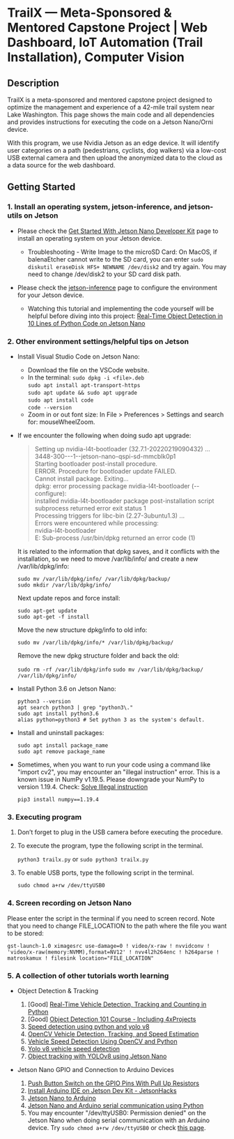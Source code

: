 # TrailX — Meta-Sponsored & Mentored Capstone Project | Web Dashboard, IoT Automation (Trail Installation), Computer Vision

## Description

TrailX is a meta-sponsored and mentored capstone project designed to optimize the management and experience of a 42-mile trail system near Lake Washington. This page shows the main code and all dependencies and provides instructions for executing the code on a Jetson Nano/Orni device.

With this program, we use Nvidia Jetson as an edge device. It will identify user categories on a path (pedestrians, cyclists, dog walkers) via a low-cost USB external camera and then upload the anonymized data to the cloud as a data source for the web dashboard.

## Getting Started

### 1. Install an operating system, jetson-inference, and jetson-utils on Jetson

- Please check the [Get Started With Jetson Nano Developer Kit](https://developer.nvidia.com/embedded/learn/get-started-jetson-nano-devkit) page to install an operating system on your Jetson device.

  - Troubleshooting - Write Image to the microSD Card: On MacOS, if balenaEtcher cannot write to the SD card, you can enter `sudo diskutil eraseDisk HFS+ NEWNAME /dev/disk2` and try again. You may need to change /dev/disk2 to your SD card disk path.

- Please check the [jetson-inference](https://github.com/dusty-nv/jetson-inference/blob/master/docs/building-repo-2.md) page to configure the environment for your Jetson device.
  
  - Watching this tutorial and implementing the code yourself will be helpful before diving into this project: [Real-Time Object Detection in 10 Lines of Python Code on Jetson Nano](https://www.youtube.com/watch?v=bcM5AQSAzUY)

### 2. Other environment settings/helpful tips on Jetson

- Install Visual Studio Code on Jetson Nano:
  - Download the file on the VSCode website.
  - In the terminal:
    `sudo dpkg -i <file>.deb`  
    `sudo apt install apt-transport-https`  
    `sudo apt update && sudo apt upgrade`  
    `sudo apt install code`  
    `code --version`  
  - Zoom in or out font size: In File > Preferences > Settings and search for: mouseWheelZoom.

- If we encounter the following when doing sudo apt upgrade:
  > Setting up nvidia-l4t-bootloader (32.7.1-20220219090432) ...  
    3448-300---1--jetson-nano-qspi-sd-mmcblk0p1  
    Starting bootloader post-install procedure.  
    ERROR. Procedure for bootloader update FAILED.  
    Cannot install package. Exiting...  
    dpkg: error processing package nvidia-l4t-bootloader (--configure):  
    installed nvidia-l4t-bootloader package post-installation script subprocess returned error exit status 1  
    Processing triggers for libc-bin (2.27-3ubuntu1.3) ...  
    Errors were encountered while processing:  
   nvidia-l4t-bootloader  
    E: Sub-process /usr/bin/dpkg returned an error code (1)  

  It is related to the information that dpkg saves, and it conflicts with the installation, so we need to move /var/lib/info/ and create a new /var/lib/dpkg/info:

  `sudo mv /var/lib/dpkg/info/ /var/lib/dpkg/backup/`  
  `sudo mkdir /var/lib/dpkg/info/`

  Next update repos and force install:

  `sudo apt-get update`  
  `sudo apt-get -f install`  
  
  Move the new structure dpkg/info to old info:

  `sudo mv /var/lib/dpkg/info/* /var/lib/dpkg/backup/`  

  Remove the new dpkg structure folder and back the old:

  `sudo rm -rf /var/lib/dpkg/info`
  `sudo mv /var/lib/dpkg/backup/ /var/lib/dpkg/info/`

- Install Python 3.6 on Jetson Nano:
  
  `python3 --version`  
  `apt search python3 | grep "python3\."`  
  `sudo apt install python3.6`  
  `alias python=python3 # Set python 3 as the system's default.`  

- Install and uninstall packages:

  `sudo apt install package_name`  
  `sudo apt remove package_name`  

- Sometimes, when you want to run your code using a command like "import cv2", you may encounter an "illegal instruction" error. This is a known issue in NumPy v1.19.5. Please downgrade your NumPy to version 1.19.4. Check: [Solve Illegal instruction](https://forums.developer.nvidia.com/t/sudo-python-illegal-instruction/198978/4)

  `pip3 install numpy==1.19.4`

### 3. Executing program

1. Don’t forget to plug in the USB camera before executing the procedure.

2. To execute the program, type the following script in the terminal.

    `python3 trailx.py` or `sudo python3 trailx.py`

3. To enable USB ports, type the following script in the terminal.

    `sudo chmod a+rw /dev/ttyUSB0`

### 4. Screen recording on Jetson Nano

Please enter the script in the terminal if you need to screen record. Note that you need to change FILE_LOCATION to the path where the file you want to be stored:

`gst-launch-1.0 ximagesrc use-damage=0 ! video/x-raw ! nvvidconv ! 'video/x-raw(memory:NVMM),format=NV12' ! nvv4l2h264enc ! h264parse ! matroskamux ! filesink location="FILE_LOCATION"`

### 5. A collection of other tutorials worth learning

- Object Detection & Tracking

  1. [Good] [Real-Time Vehicle Detection, Tracking and Counting in Python](https://thepythoncode.com/article/real-time-vehicle-tracking-and-counting-with-yolov8-opencv)
  2. [Good] [Object Detection 101 Course - Including 4xProjects](https://www.youtube.com/watch?v=WgPbbWmnXJ8)
  3. [Speed detection using python and yolo v8](https://devpost.com/software/speed-detection-using-python-and-yolo-v8)
  4. [OpenCV Vehicle Detection, Tracking, and Speed Estimation](https://pyimagesearch.com/2019/12/02/opencv-vehicle-detection-tracking-and-speed-estimation/)
  5. [Vehicle Speed Detection Using OpenCV and Python](https://www.youtube.com/watch?v=8FW-OB4eFC0)
  6. [Yolo v8 vehicle speed detection](https://www.youtube.com/watch?v=fHf9aPkpuoY)
  7. [Object tracking with YOLOv8 using Jetson Nano](https://www.youtube.com/watch?v=joAZEUbZZy8)

- Jetson Nano GPIO and Connection to Arduino Devices

  1. [Push Button Switch on the GPIO Pins With Pull Up Resistors](https://www.youtube.com/watch?v=ehzrPl5cNCc)
  2. [Install Arduino IDE on Jetson Dev Kit - JetsonHacks](https://jetsonhacks.com/2019/10/04/install-arduino-ide-on-jetson-dev-kit/)
  3. [Jetson Nano to Arduino](https://www.youtube.com/watch?v=pE0uHqLqDj8)
  4. [Jetson Nano and Arduino serial communication using Python](https://www.youtube.com/watch?v=405mZ5o4K-w)
  5. You may encounter "/dev/ttyUSB0: Permission denied" on the Jetson Nano when doing serial communication with an Arduino device. Try `sudo chmod a+rw /dev/ttyUSB0` or check [this page](https://github.com/esp8266/source-code-examples/issues/26).

